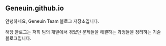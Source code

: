 ## Geneuin.github.io

안녕하세요, Geneuin Team 블로그 저장소입니다. 

해당 블로그는 저희 팀의 개발에서 겪었던 문제들을 해결하는 과정들을 정리하는 기술 블로그입니다. 
